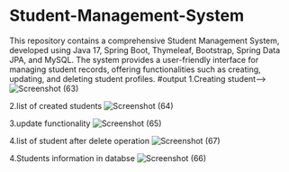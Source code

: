 # Student-Management-System
This repository contains a comprehensive Student Management System, developed using Java 17, Spring Boot, Thymeleaf, Bootstrap, Spring Data JPA, and MySQL. The system provides a user-friendly interface for managing student records, offering functionalities such as creating, updating, and deleting student profiles.
#output
1.Creating student-->
![Screenshot (63)](https://github.com/Akshay-Kanawade-Tech/Student-Management-System/assets/140236140/5d82042d-d073-427f-836d-805e6843e25d)

2.list of created students
![Screenshot (64)](https://github.com/Akshay-Kanawade-Tech/Student-Management-System/assets/140236140/abcdcd4e-4b88-4be4-a10c-fba361f13109)

3.update functionality
![Screenshot (65)](https://github.com/Akshay-Kanawade-Tech/Student-Management-System/assets/140236140/b95992f3-c9de-4f85-adea-011b3cc67d7a)

4.list of student after delete operation
![Screenshot (67)](https://github.com/Akshay-Kanawade-Tech/Student-Management-System/assets/140236140/ead28e7e-a2ef-417a-97bf-451ccb76961e)

4.Students information in databse
![Screenshot (66)](https://github.com/Akshay-Kanawade-Tech/Student-Management-System/assets/140236140/b9374a0c-9b98-4319-9b20-25c9802fb8e1)
